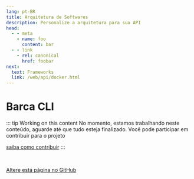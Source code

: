 ```yaml
---
lang: pt-BR
title: Arquitetura de Softwares
description: Personalize a arquitetura para sua API
head:
  - - meta
    - name: foo
      content: bar
  - - link
    - rel: canonical
      href: foobar
next:
  text: Frameworks
  link: /web/api/docker.html
---
```



# Barca CLI

::: tip Working on this content
No momento, estamos trabalhando neste conteúdo, aguarde até que tudo esteja finalizado. Você pode participar em contribuir para o projeto

 [saiba como contribuir](https://opensource.guide/)
:::


<br>

[Altere está página no GitHub](https://github.com/project-barca/quickstart/edit/master/docs/README.md)